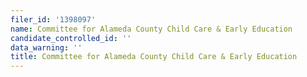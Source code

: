 ```yaml
---
filer_id: '1398097'
name: Committee for Alameda County Child Care & Early Education
candidate_controlled_id: ''
data_warning: ''
title: Committee for Alameda County Child Care & Early Education
---
```

